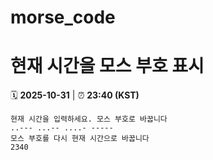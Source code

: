 # morse_code
# 현재 시간을 모스 부호 표시
<!-- MORSE_TIME_START -->
🗓️ **2025-10-31** | ⏰ **23:40 (KST)**

```
현재 시간을 입력하세요. 모스 부호로 바꿉니다
..--- ...-- ....- -----
모스 부호를 다시 현재 시간으로 바꿉니다
2340
```
<!-- MORSE_TIME_END -->
